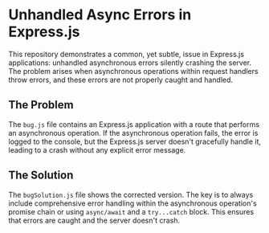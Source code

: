 # Unhandled Async Errors in Express.js

This repository demonstrates a common, yet subtle, issue in Express.js applications: unhandled asynchronous errors silently crashing the server.  The problem arises when asynchronous operations within request handlers throw errors, and these errors are not properly caught and handled.

## The Problem

The `bug.js` file contains an Express.js application with a route that performs an asynchronous operation.  If the asynchronous operation fails, the error is logged to the console, but the Express.js server doesn't gracefully handle it, leading to a crash without any explicit error message.

## The Solution

The `bugSolution.js` file shows the corrected version.  The key is to always include comprehensive error handling within the asynchronous operation's promise chain or using `async/await` and a `try...catch` block. This ensures that errors are caught and the server doesn't crash.